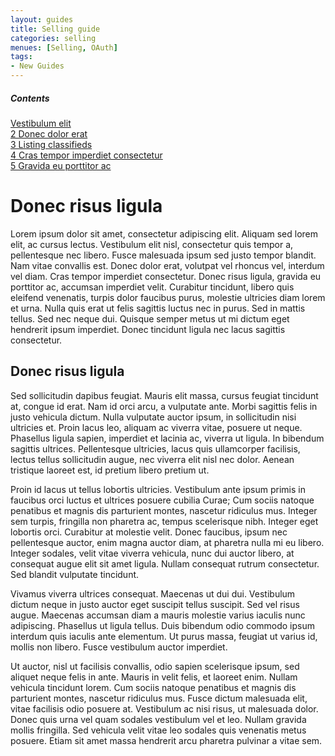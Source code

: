 ```yaml
---
layout: guides
title: Selling guide
categories: selling
menues: [Selling, OAuth]
tags: 
- New Guides
---
```


<div class="contents">
<h5>Contents</h5>
<dl>
<dt><a href="">Vestibulum elit</a></dt>
<dt><a href="">2  Donec dolor erat</a></dt>
<dt><a href="">3 Listing classifieds</a></dt>
<dt><a href="">4 Cras tempor imperdiet consectetur</a></dt>
<dt><a href="">5 Gravida eu porttitor ac</a></dt>
</dl>

</div>





# Donec risus ligula

Lorem ipsum dolor sit amet, consectetur adipiscing elit. Aliquam sed lorem elit, ac cursus lectus. Vestibulum elit nisl, consectetur quis tempor a, pellentesque nec libero. Fusce malesuada ipsum sed justo tempor blandit. Nam vitae convallis est. Donec dolor erat, volutpat vel rhoncus vel, interdum vel diam. Cras tempor imperdiet consectetur. Donec risus ligula, gravida eu porttitor ac, accumsan imperdiet velit. Curabitur tincidunt, libero quis eleifend venenatis, turpis dolor faucibus purus, molestie ultricies diam lorem et urna. Nulla quis erat ut felis sagittis luctus nec in purus. Sed in mattis tellus. Sed nec neque dui. Quisque semper metus ut mi dictum eget hendrerit ipsum imperdiet. Donec tincidunt ligula nec lacus sagittis consectetur.

## Donec risus ligula

Sed sollicitudin dapibus feugiat. Mauris elit massa, cursus feugiat tincidunt at, congue id erat. Nam id orci arcu, a vulputate ante. Morbi sagittis felis in justo vehicula dictum. Nulla vulputate auctor ipsum, in sollicitudin nisi ultricies et. Proin lacus leo, aliquam ac viverra vitae, posuere ut neque. Phasellus ligula sapien, imperdiet et lacinia ac, viverra ut ligula. In bibendum sagittis ultrices. Pellentesque ultricies, lacus quis ullamcorper facilisis, lectus tellus sollicitudin augue, nec viverra elit nisl nec dolor. Aenean tristique laoreet est, id pretium libero pretium ut.

Proin id lacus ut tellus lobortis ultricies. Vestibulum ante ipsum primis in faucibus orci luctus et ultrices posuere cubilia Curae; Cum sociis natoque penatibus et magnis dis parturient montes, nascetur ridiculus mus. Integer sem turpis, fringilla non pharetra ac, tempus scelerisque nibh. Integer eget lobortis orci. Curabitur at molestie velit. Donec faucibus, ipsum nec pellentesque auctor, enim magna auctor diam, at pharetra nulla mi eu libero. Integer sodales, velit vitae viverra vehicula, nunc dui auctor libero, at consequat augue elit sit amet ligula. Nullam consequat rutrum consectetur. Sed blandit vulputate tincidunt.

Vivamus viverra ultrices consequat. Maecenas ut dui dui. Vestibulum dictum neque in justo auctor eget suscipit tellus suscipit. Sed vel risus augue. Maecenas accumsan diam a mauris molestie varius iaculis nunc adipiscing. Phasellus ut ligula tellus. Duis bibendum odio commodo ipsum interdum quis iaculis ante elementum. Ut purus massa, feugiat ut varius id, mollis non libero. Fusce vestibulum auctor imperdiet.

Ut auctor, nisl ut facilisis convallis, odio sapien scelerisque ipsum, sed aliquet neque felis in ante. Mauris in velit felis, et laoreet enim. Nullam vehicula tincidunt lorem. Cum sociis natoque penatibus et magnis dis parturient montes, nascetur ridiculus mus. Fusce dictum malesuada elit, vitae facilisis odio posuere at. Vestibulum ac nisi risus, ut malesuada dolor. Donec quis urna vel quam sodales vestibulum vel et leo. Nullam gravida mollis fringilla. Sed vehicula velit vitae leo sodales quis venenatis metus posuere. Etiam sit amet massa hendrerit arcu pharetra pulvinar a vitae sem.
